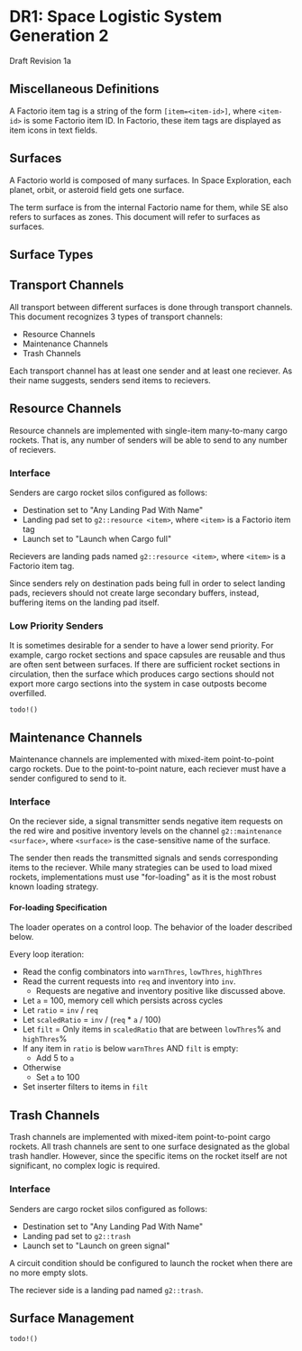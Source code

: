 # DR1: Space Logistic System Generation 2

Draft Revision 1a

## Miscellaneous Definitions

A Factorio item tag is a string of the form `[item=<item-id>]`, where `<item-id>` is some
Factorio item ID. In Factorio, these item tags are displayed as item icons in text fields.

## Surfaces

A Factorio world is composed of many surfaces. In Space Exploration,
each planet, orbit, or asteroid field gets one surface.

The term surface is from the internal Factorio name for them,
while SE also refers to surfaces as zones. This document will refer to surfaces as surfaces.

## Surface Types

## Transport Channels

All transport between different surfaces is done through transport channels. This
document recognizes 3 types of transport channels:
- Resource Channels
- Maintenance Channels
- Trash Channels

Each transport channel has at least one sender and at least one reciever. As their
name suggests, senders send items to recievers.

## Resource Channels

Resource channels are implemented with single-item many-to-many cargo rockets.
That is, any number of senders will be able to send to any number of recievers.

### Interface

Senders are cargo rocket silos configured as follows:
- Destination set to "Any Landing Pad With Name"
- Landing pad set to `g2::resource <item>`, where `<item>` is a Factorio item tag
- Launch set to "Launch when Cargo full"

Recievers are landing pads named `g2::resource <item>`, where `<item>` is a Factorio item tag.

Since senders rely on destination pads being full in order to select landing pads,
recievers should not create large secondary buffers, instead, buffering items on the landing pad itself. 

### Low Priority Senders

It is sometimes desirable for a sender to have a lower send priority. For example, cargo
rocket sections and space capsules are reusable and thus are often sent between surfaces.
If there are sufficient rocket sections in circulation, then the surface which produces
cargo sections should not export more cargo sections into the system in case outposts become overfilled.

`todo!()`

## Maintenance Channels

Maintenance channels are implemented with mixed-item point-to-point cargo rockets.
Due to the point-to-point nature, each reciever must have a sender configured to send to it.

### Interface

On the reciever side, a signal transmitter sends negative item requests on the red
wire and positive inventory levels on the channel `g2::maintenance <surface>`,
where `<surface>` is the case-sensitive name of the surface.

The sender then reads the transmitted signals and sends corresponding items to the
reciever. While many strategies can be used to load mixed rockets, implementations must
use "for-loading" as it is the most robust known loading strategy.

#### For-loading Specification

The loader operates on a control loop. The behavior of the loader described below.

Every loop iteration:
- Read the config combinators into `warnThres`, `lowThres`, `highThres`
- Read the current requests into `req` and inventory into `inv`.
  - Requests are negative and inventory positive like discussed above.
- Let `a` = 100, memory cell which persists across cycles
- Let `ratio` = `inv` / `req`
- Let `scaledRatio` = `inv` / (`req` * `a` / 100)
- Let `filt` = Only items in `scaledRatio` that are between `lowThres`% and `highThres`%
- If any item in `ratio` is below `warnThres` AND `filt` is empty:
  - Add 5 to `a`  
- Otherwise
  - Set `a` to 100
- Set inserter filters to items in `filt`

## Trash Channels

Trash channels are implemented with mixed-item point-to-point cargo rockets.
All trash channels are sent to one surface designated as the global trash handler.
However, since the specific items on the rocket itself are not significant, no complex
logic is required.

### Interface

Senders are cargo rocket silos configured as follows:
- Destination set to "Any Landing Pad With Name"
- Landing pad set to `g2::trash`
- Launch set to "Launch on green signal"

A circuit condition should be configured to launch the rocket when there are no more
empty slots.

The reciever side is a landing pad named `g2::trash`.

## Surface Management

`todo!()`